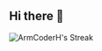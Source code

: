 ## Hi there 👋

![ArmCoderH's Streak](https://github-readme-streak-stats.herokuapp.com/?user=ArmCoderH&theme=monokai&hide_border=false)
<!--
**ArmCoderH/ArmCoderH** is a ✨ _special_ ✨ repository because its `README.md` (this file) appears on your GitHub profile.

Here are some ideas to get you started:

- 🔭 I’m currently working on ...
- 🌱 I’m currently learning ...
- 👯 I’m looking to collaborate on ...
- 🤔 I’m looking for help with ...
- 💬 Ask me about ...
- 📫 How to reach me: ...
- 😄 Pronouns: ...
- ⚡ Fun fact: ...
-->

